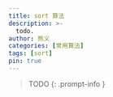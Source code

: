 ```yaml
---
title: sort 算法
description: >-
  todo.
author: 熊义
categories: [常用算法]
tags: [sort]
pin: true
---
```


> TODO
{: .prompt-info }
